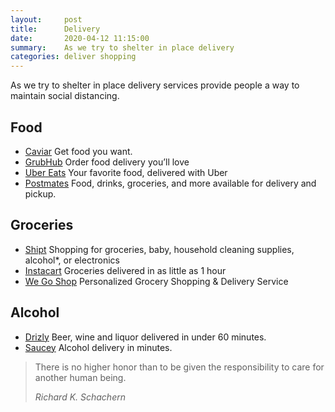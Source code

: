 ```yaml
---
layout:     post
title:      Delivery 
date:       2020-04-12 11:15:00
summary:    As we try to shelter in place delivery
categories: deliver shopping 
---
```


As we try to shelter in place delivery services provide people a way to maintain social distancing. 

## Food 
- [Caviar](https://www.trycaviar.com/) Get food you want.
- [GrubHub](https://www.grubhub.com/) Order food delivery you’ll love 
- [Uber Eats](https://www.ubereats.com/) Your favorite food, delivered with Uber 
- [Postmates](https://postmates.com/)  Food, drinks, groceries, and more available for delivery and pickup. 

## Groceries 
- [Shipt](https://www.shipt.com) Shopping for groceries, baby, household cleaning supplies, alcohol*, or electronics 
- [Instacart](https://www.instacart.com) Groceries delivered in as little as 1 hour 
- [We Go Shop](https://www.wegoshop.com) Personalized Grocery Shopping & Delivery Service 

## Alcohol 
- [Drizly](https://drizly.com) Beer, wine and liquor delivered in under 60 minutes. 
- [Saucey](https://www.saucey.com/) Alcohol delivery in minutes. 


<blockquote>
  <p>
  There is no higher honor than to be given the responsibility to care for another human being.
  </p>
  <footer><cite title="Richard K. Schachern">Richard K. Schachern</cite></footer>
</blockquote>
